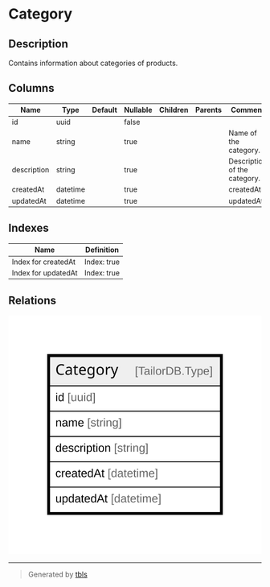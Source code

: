 # Category

## Description

Contains information about categories of products.

## Columns

| Name | Type | Default | Nullable | Children | Parents | Comment |
| ---- | ---- | ------- | -------- | -------- | ------- | ------- |
| id | uuid |  | false |  |  |  |
| name | string |  | true |  |  | Name of the category. |
| description | string |  | true |  |  | Description of the category. |
| createdAt | datetime |  | true |  |  | createdAt |
| updatedAt | datetime |  | true |  |  | updatedAt |

## Indexes

| Name | Definition |
| ---- | ---------- |
| Index for createdAt | Index: true |
| Index for updatedAt | Index: true |

## Relations

![er](Category.svg)

---

> Generated by [tbls](https://github.com/k1LoW/tbls)
